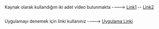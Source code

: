 Kaynak olarak kullandığım iki adet video bulunmakta ---->
[Link1](https://www.youtube.com/watch?v=ThuQPOpMEFg&ab_channel=KODAKTIFVIDEOEGITIM) --
[Link2](https://www.youtube.com/watch?v=mwl95yvl-n0&ab_channel=LEARNMUXTAMIL)
##
Uygulamayı denemek için linki kullanınız ----> [Uygulama Linki](https://talibguler.github.io/NewPlaneGame/)

